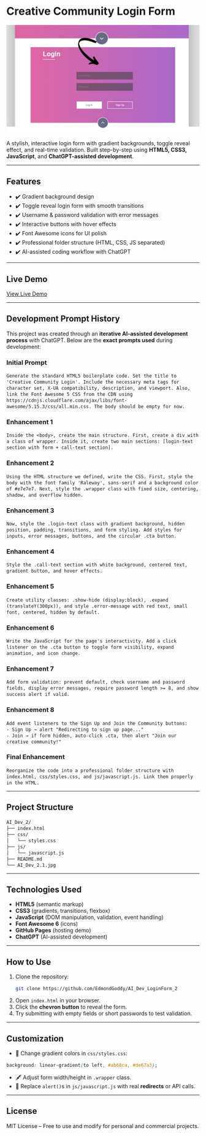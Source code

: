 # Creative Community Login Form

![Login Form Preview](AI_Dev_2.1.jpg)

A stylish, interactive login form with gradient backgrounds, toggle reveal effect, and real-time validation. Built step-by-step using **HTML5, CSS3, JavaScript**, and **ChatGPT-assisted development**.

---

## Features
- ✔️ Gradient background design
- ✔️ Toggle reveal login form with smooth transitions
- ✔️ Username & password validation with error messages
- ✔️ Interactive buttons with hover effects
- ✔️ Font Awesome icons for UI polish
- ✔️ Professional folder structure (HTML, CSS, JS separated)
- ✔️ AI-assisted coding workflow with ChatGPT

---

## Live Demo
[View Live Demo](https://EdmondGoddy.github.io/AI_Dev_LoginForm_2/)

---

## Development Prompt History

This project was created through an **iterative AI-assisted development process** with ChatGPT.
Below are the **exact prompts used** during development:

### Initial Prompt
```
Generate the standard HTML5 boilerplate code. Set the title to 'Creative Community Login'. Include the necessary meta tags for character set, X-UA compatibility, description, and viewport. Also, link the Font Awesome 5 CSS from the CDN using https://cdnjs.cloudflare.com/ajax/libs/font-awesome/5.15.3/css/all.min.css. The body should be empty for now.
```

### Enhancement 1
```
Inside the <body>, create the main structure. First, create a div with a class of wrapper. Inside it, create two main sections: [login-text section with form + call-text section].
```

### Enhancement 2
```
Using the HTML structure we defined, write the CSS. First, style the body with the font family 'Raleway', sans-serif and a background color of #e7e7e7. Next, style the .wrapper class with fixed size, centering, shadow, and overflow hidden.
```

### Enhancement 3
```
Now, style the .login-text class with gradient background, hidden position, padding, transitions, and form styling. Add styles for inputs, error messages, buttons, and the circular .cta button.
```

### Enhancement 4
```
Style the .call-text section with white background, centered text, gradient button, and hover effects.
```

### Enhancement 5
```
Create utility classes: .show-hide (display:block), .expand (translateY(300px)), and style .error-message with red text, small font, centered, hidden by default.
```

### Enhancement 6
```
Write the JavaScript for the page's interactivity. Add a click listener on the .cta button to toggle form visibility, expand animation, and icon change.
```

### Enhancement 7
```
Add form validation: prevent default, check username and password fields, display error messages, require password length >= 8, and show success alert if valid.
```

### Enhancement 8
```
Add event listeners to the Sign Up and Join the Community buttons:
- Sign Up → alert "Redirecting to sign up page..."
- Join → if form hidden, auto-click .cta, then alert "Join our creative community!"
```

### Final Enhancement
```
Reorganize the code into a professional folder structure with index.html, css/styles.css, and js/javascript.js. Link them properly in the HTML.
```

---

## Project Structure
```
AI_Dev_2/
├── index.html
├── css/
│   └── styles.css
├── js/
│   └── javascript.js
├── README.md
└── AI_Dev_2.1.jpg
```

---

## Technologies Used
- **HTML5** (semantic markup)
- **CSS3** (gradients, transitions, flexbox)
- **JavaScript** (DOM manipulation, validation, event handling)
- **Font Awesome 6** (icons)
- **GitHub Pages** (hosting demo)
- **ChatGPT** (AI-assisted development)

---

## How to Use
1. Clone the repository:
   ```bash
   git clone https://github.com/EdmondGoddy/AI_Dev_LoginForm_2
   ```
2. Open `index.html` in your browser.
3. Click the **chevron button** to reveal the form.
4. Try submitting with empty fields or short passwords to test validation.

---

## Customization
- 🎨 Change gradient colors in `css/styles.css`:
```css
background: linear-gradient(to left, #ab68ca, #de67a3);
```
- 🖋️ Adjust form width/height in `.wrapper` class.
- 🔔 Replace `alert()`s in `js/javascript.js` with real **redirects** or API calls.

---

## License
MIT License – Free to use and modify for personal and commercial projects.

